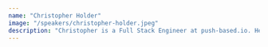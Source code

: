 ```yaml
---
name: "Christopher Holder"
image: "/speakers/christopher-holder.jpeg"
description: "Christopher is a Full Stack Engineer at push-based.io. He does consulting and auditing on Angular applications to help companies optimize their application architecture and performance as an Open Source contributor he collaborates on projects that help make the web faster and speed regression by making testing performance easier and scalable."
---
```

